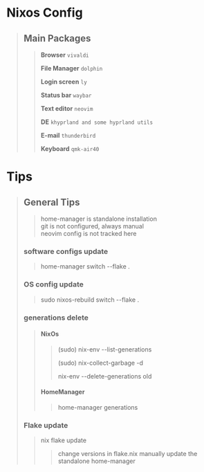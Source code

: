 # Nixos Config

>## Main Packages
>> **Browser** `vivaldi`
>>
>> **File Manager** `dolphin`
>>
>> **Login screen** `ly`
>>
>> **Status bar** `waybar`
>>
>> **Text editor** `neovim`
>>
>> **DE** `khyprland and some hyprland utils`
>>
>> **E-mail** `thunderbird`
>>
>> **Keyboard** `qmk-air40`

# Tips
> ## General Tips
>>home-manager is standalone installation <br>
>>git is not configured, always manual <br>
>>neovim config is not tracked here <br>
>
>### software configs update
>>home-manager switch --flake . 
>
>### OS config update
>>sudo nixos-rebuild switch --flake .
>
>### generations delete
>> #### NixOs
>>> (sudo) nix-env --list-generations 
>>>
>>> (sudo) nix-collect-garbage -d
>>>
>>> nix-env --delete-generations old
>> #### HomeManager
>>> home-manager generations
>### Flake update
>> nix flake update
>>>change versions in flake.nix
>> manually update the standalone home-manager

